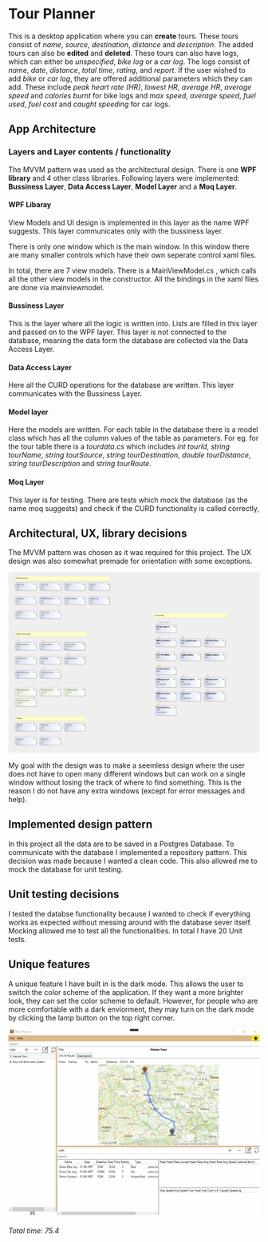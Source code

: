 # Tour Planner
This is a desktop application where you can **create** tours. These tours consist of *name*, *source*, *destination*, *distance* and *description*. The added tours can also be **edited** and **deleted**. These tours can also have logs, which can either be *unspecified*, *bike log* or a *car log*. The logs consist of *name*, *date*, *distance*, *total time*, *rating*, and *report*. If the user wished to add *bike* or *car log*, they are offered additional parameters which they can add. These include *peak heart rate (HR)*, *lowest HR*, *average HR*, *average speed* and *calories burnt* for bike logs and *max speed*, *average speed*, *fuel used*, *fuel cost* and *caught speeding* for car logs.

## App Architecture

### Layers and Layer contents / functionality

The MVVM pattern was used as the architectural design. There is one **WPF library** and 4 other class libraries. Following layers were implemented: **Bussiness Layer**, **Data Access Layer**, **Model Layer** and a **Moq Layer**.

#### WPF Libaray
View Models and UI design is implemented in this layer as the name WPF suggests. This layer communicates only with the bussiness layer. 

There is only one window which is the main window. In this window there are many smaller controls which have their own seperate control xaml files. 

In total, there are 7 view models. There is a MainViewModel.cs , which calls all the other view models in the constructor. All the bindings in the xaml files are done via mainviewmodel. 

#### Bussiness Layer
This is the layer where all the logic is written into. Lists are filled in this layer and passed on to the WPF layer. This layer is not connected to the database, meaning the data form the database are collected via the Data Access Layer.

#### Data Access Layer

Here all the CURD operations for the database are written. This layer communicates with the Bussiness Layer.

#### Model layer

Here the models are written. For each table in the database there is a model class which has all the column values of the table as parameters. For eg. for the tour table there is a *tourdata.cs* which includes *int tourId*, *string tourName*, *string tourSource*, *string tourDestination*, *double tourDistance*, *string tourDescription* and *string tourRoute*.


#### Moq Layer 

This layer is for testing. There are tests which mock the database (as the name moq suggests) and check if the CURD functionality is called correctly,

## Architectural, UX, library decisions

The MVVM pattern was chosen as it was required for this project. The UX design was also somewhat premade for orientation with some exceptions.

![Class diagram](https://github.com/TheWaII/TourManager/blob/feature/img/readme/classDiagram.png)


My goal with the design was to make a seemless design where the user does not have to open many different windows but can work on a single window without losing the track of where to find something. This is the reason I do not have any extra windows (except for error messages and help). 

## Implemented design pattern 

In this project all the data are to be saved in a Postgres Database. To communicate with the database I implemented a repository pattern. This decision was made because I wanted a clean code. This also allowed me to mock the database for unit testing.

## Unit testing decisions
I tested the databse functionality because I wanted to check if everything works as expected without messing around with the database sever itself. Mocking allowed me to test all the functionalities. In total I have 20 Unit tests.

## Unique features
A unique feature I have built in is the dark mode. This allows the user to switch the color scheme of the application. If they want a more brighter look, they can set the color scheme to default. However, for people who are more comfortable with a dark enviorment, they may turn on the dark mode by clicking the lamp button on the top right corner. 

![Dark mode](https://github.com/TheWaII/TourManager/blob/feature/img/readme/darkmode.gif) 


###### Total time:  75.4
